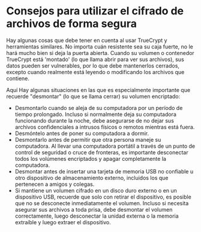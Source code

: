 [Title]: # (Consejos para emplear el cifrado de archivos de forma segura)
[Difficulty]: # (Avanzado)
[Order]: # (1)

# Consejos para utilizar el cifrado de archivos de forma segura

Hay algunas cosas que debe tener en cuenta al usar TrueCrypt y herramientas similares. No importa cuán resistente sea su caja fuerte, no le hará mucho bien si deja la puerta abierta. Cuando su volumen o contenedor TrueCrypt está 'montado' (lo que llama abrir para ver sus archivos), sus datos pueden ser vulnerables, por lo que debe mantenerlos cerrados, excepto cuando realmente está leyendo o modificando los archivos que contiene.

Aquí Hay algunas situaciones en las que es especialmente importante que recuerde "desmontar" (lo que se llama cerrar) su volumen encriptado: 

 * Desmontarlo cuando se aleja de su computadora por un período de tiempo prolongado. Incluso si normalmente deja su computadora funcionando durante la noche, debe asegurarse de no dejar sus archivos confidenciales a intrusos físicos o remotos mientras está fuera. 
 * Desmóntelo antes de poner su computadora a dormir. 
 * Desmontarlo antes de permitir que otra persona maneje su computadora. Al llevar una computadora portátil a través de un punto de control de seguridad o cruce de fronteras, es importante desconectar todos los volúmenes encriptados y apagar completamente la computadora. 
 * Desmontar antes de insertar una tarjeta de memoria USB no confiable u otro dispositivo de almacenamiento externo, incluidos los que pertenecen a amigos y colegas.
 * Si mantiene un volumen cifrado en un disco duro externo o en un dispositivo USB, recuerde que solo con retirar el dispositivo, es posible que no se desconecte inmediatamente el volumen. Incluso si necesita asegurar sus archivos a toda prisa, debe desmontar el volumen correctamente, luego desconectar la unidad externa o la memoria extraíble y luego extraer el dispositivo.
